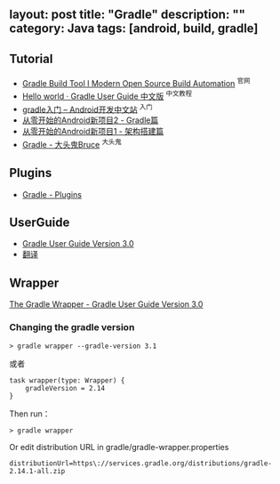 layout: post
title: "Gradle"
description: ""
category: Java
tags: [android, build, gradle]
---

## Tutorial

- [Gradle Build Tool I Modern Open Source Build Automation](https://gradle.org/)  <sup>官网</sup>
- [Hello world · Gradle User Guide 中文版](https://dongchuan.gitbooks.io/gradle-user-guide-/content/build_script_basics/hello_world.html) <sup>中文教程</sup>
- [gradle入门 – Android开发中文站](http://www.androidchina.net/2155.html) <sup>入门</sup>
- [从零开始的Android新项目2 - Gradle篇](http://blog.zhaiyifan.cn/2016/03/14/android-new-project-from-0-p2/)
- [从零开始的Android新项目1 - 架构搭建篇](http://blog.zhaiyifan.cn/2016/03/14/android-new-project-from-0-p1/)
- [Gradle - 大头鬼Bruce](http://blog.csdn.net/lzyzsd/article/category/2795779) <sup>大头鬼</sup>

## Plugins

- [Gradle - Plugins](https://plugins.gradle.org/)

## UserGuide

- [Gradle User Guide Version 3.0](https://docs.gradle.org/current/userguide/userguide.html)
- [翻译](http://avatarqing.github.io/Gradle-Plugin-User-Guide-Chinese-Verision/) 

## Wrapper

[The Gradle Wrapper - Gradle User Guide Version 3.0](https://docs.gradle.org/current/userguide/gradle_wrapper.html)

### Changing the gradle version

```
> gradle wrapper --gradle-version 3.1
```

或者

```
task wrapper(type: Wrapper) {
    gradleVersion = 2.14
}
```

Then run：

    > gradle wrapper

Or edit distribution URL in gradle/gradle-wrapper.properties

```
distributionUrl=https\://services.gradle.org/distributions/gradle-2.14.1-all.zip
```


